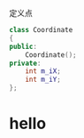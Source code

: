 定义点

``` cpp
class Coordinate
{
public:
	Coordinate();
private:
	int m_iX;
	int m_iY;
};
```
# hello
